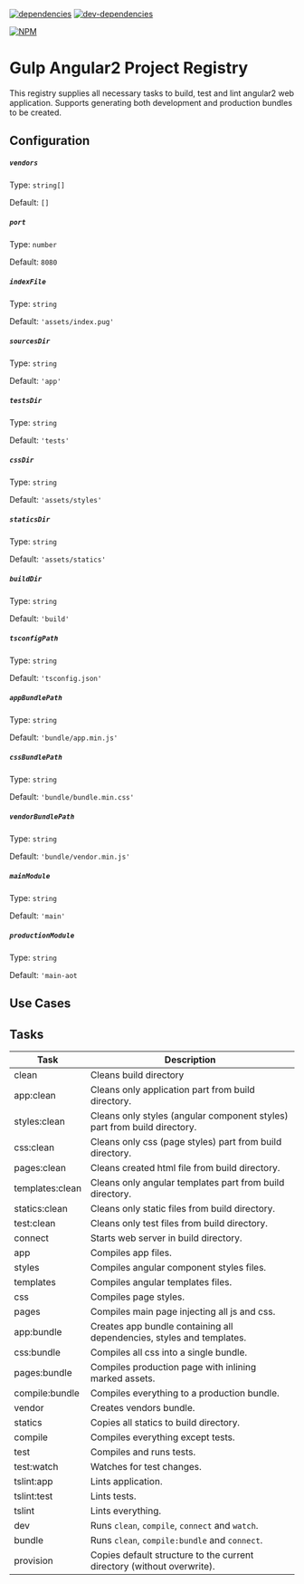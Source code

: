 [![dependencies][deps-image]][deps-url] [![dev-dependencies][dev-deps-image]][dev-deps-url]

[![NPM][npm-image]][npm-url]

# Gulp Angular2 Project Registry

This registry supplies all necessary tasks to build, test and lint angular2 web application.
Supports generating both development and production bundles to be created.

## Configuration

##### `vendors`

Type: `string[]`

Default: `[]`
 
##### `port`

Type: `number`

Default: `8080`

##### `indexFile`

Type: `string`
 
Default: `'assets/index.pug'`

##### `sourcesDir`
 
Type: `string`

Default: `'app'`

##### `testsDir`
 
Type: `string`

Default: `'tests'`

##### `cssDir`
 
Type: `string`

Default: `'assets/styles'`

##### `staticsDir`
 
Type: `string`

Default: `'assets/statics'`

##### `buildDir`
 
Type: `string`

Default: `'build'`

##### `tsconfigPath`
 
Type: `string`

Default: `'tsconfig.json'`

##### `appBundlePath`
 
Type: `string`

Default: `'bundle/app.min.js'`

##### `cssBundlePath`
 
Type: `string`

Default: `'bundle/bundle.min.css'`

##### `vendorBundlePath`
 
Type: `string`

Default: `'bundle/vendor.min.js'`

##### `mainModule`
 
Type: `string`

Default: `'main'`

##### `productionModule`
 
Type: `string`

Default: `'main-aot`

## Use Cases

## Tasks

| Task | Description |
| --- | --- |
| clean | Cleans build directory |
| app:clean | Cleans only application part from build directory. |
| styles:clean | Cleans only styles (angular component styles) part from build directory. |
| css:clean | Cleans only css (page styles) part from build directory. |
| pages:clean | Cleans created html file from build directory. |
| templates:clean | Cleans only angular templates part from build directory. |
| statics:clean | Cleans only static files from build directory. |
| test:clean | Cleans only test files from build directory. |
| connect | Starts web server in build directory. |
| app | Compiles app files. |
| styles | Compiles angular component styles files. |
| templates | Compiles angular templates files. |
| css | Compiles page styles. |
| pages | Compiles main page injecting all js and css. |
| app:bundle | Creates app bundle containing all dependencies, styles and templates. |
| css:bundle | Compiles all css into a single bundle. |
| pages:bundle | Compiles production page with inlining marked assets. |
| compile:bundle | Compiles everything to a production bundle. |
| vendor | Creates vendors bundle. |
| statics | Copies all statics to build directory. |
| compile | Compiles everything except tests. |
| test | Compiles and runs tests. |
| test:watch | Watches for test changes. |
| tslint:app | Lints application. |
| tslint:test | Lints tests. |
| tslint | Lints everything. |
| dev | Runs `clean`, `compile`, `connect` and `watch`. |
| bundle | Runs `clean`, `compile:bundle` and `connect`. |
| provision | Copies default structure to the current directory (without overwrite). |

[deps-image]: https://img.shields.io/david/mindfreakthemon/gulp-angular2-project-registry.svg?style=flat-square
[deps-url]: https://david-dm.org/mindfreakthemon/gulp-angular2-project-registry
[dev-deps-image]: https://img.shields.io/david/dev/mindfreakthemon/gulp-angular2-project-registry.svg?style=flat-square
[dev-deps-url]: https://david-dm.org/mindfreakthemon/gulp-angular2-project-registry?type=dev
[npm-image]: https://nodei.co/npm/gulp-angular2-project-registry.png?downloads=true
[npm-url]: https://npmjs.org/package/gulp-angular2-project-registry
